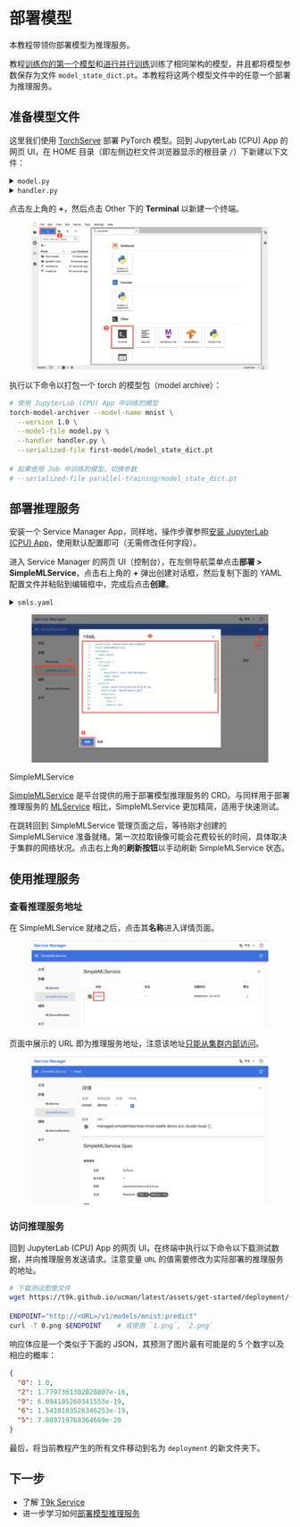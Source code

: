 # 部署模型

本教程带领你部署模型为推理服务。

教程[训练你的第一个模型](./training-first-model.md)和[进行并行训练](./parallel-training.md)训练了相同架构的模型，并且都将模型参数保存为文件 `model_state_dict.pt`。本教程将这两个模型文件中的任意一个部署为推理服务。

## 准备模型文件

这里我们使用 <a target="_blank" rel="noopener noreferrer" href="https://github.com/pytorch/serve">TorchServe</a> 部署 PyTorch 模型。回到 JupyterLab (CPU) App 的网页 UI，在 HOME 目录（即左侧边栏文件浏览器显示的根目录 `/`）下新建以下文件：

<details><summary><code class="hljs">model.py</code></summary>

```python
{{#include ../assets/get-started/deployment/model.py}}
```

</details>

<details><summary><code class="hljs">handler.py</code></summary>

```python
{{#include ../assets/get-started/deployment/handler.py}}
```

</details>

点击左上角的 **+**，然后点击 Other 下的 **Terminal** 以新建一个终端。

<figure class="screenshot">
  <img alt="create-terminal" src="../assets/get-started/deployment/create-terminal.png" />
</figure>

执行以下命令以打包一个 torch 的模型包（model archive）：

```bash
# 使用 JupyterLab (CPU) App 中训练的模型
torch-model-archiver --model-name mnist \
  --version 1.0 \
  --model-file model.py \
  --handler handler.py \
  --serialized-file first-model/model_state_dict.pt

# 如果使用 Job 中训练的模型，切换参数
# --serialized-file parallel-training/model_state_dict.pt
```

## 部署推理服务

安装一个 Service Manager App，同样地，操作步骤参照[安装 JupyterLab (CPU) App](./training-first-model.md#安装-jupyterlab-cpu-app)，使用默认配置即可（无需修改任何字段）。

进入 Service Manager 的网页 UI（控制台），在左侧导航菜单点击**部署&nbsp;> SimpleMLService**，点击右上角的 **+** 弹出创建对话框，然后复制下面的 YAML 配置文件并粘贴到编辑框中，完成后点击**创建**。

<details><summary><code class="hljs">smls.yaml</code></summary>

```yaml
{{#include ../assets/get-started/deployment/smls.yaml}}
```

</details>

<figure class="screenshot">
  <img alt="create-simplemlservice" src="../assets/get-started/deployment/create-simplemlservice.png" />
</figure>

<aside class="note info">
<div class="title">SimpleMLService</div>

[SimpleMLService](../api/t9k-service/simplemlservice.md) 是平台提供的用于部署模型推理服务的 CRD。与同样用于部署推理服务的 [MLService](../api/t9k-service/mlservice.md) 相比，SimpleMLService 更加精简，适用于快速测试。

</aside>

在跳转回到 SimpleMLService 管理页面之后，等待刚才创建的 SimpleMLService 准备就绪。第一次拉取镜像可能会花费较长的时间，具体取决于集群的网络状况。点击右上角的**刷新按钮**以手动刷新 SimpleMLService 状态。

## 使用推理服务

### 查看推理服务地址

在 SimpleMLService 就绪之后，点击其**名称**进入详情页面。

<figure class="screenshot">
  <img alt="enter-simplemlservice" src="../assets/get-started/deployment/enter-simplemlservice.png" />
</figure>

页面中展示的 URL 即为推理服务地址，注意该地址<u>只能从集群内部访问</u>。

<figure class="screenshot">
  <img alt="simplemlservice-detail" src="../assets/get-started/deployment/simplemlservice-detail.png" />
</figure>

### 访问推理服务

回到 JupyterLab (CPU) App 的网页 UI，在终端中执行以下命令以下载测试数据，并向推理服务发送请求。注意变量 `URL` 的值需要修改为实际部署的推理服务的地址。

```sh
# 下载测试图像文件
wget https://t9k.github.io/ucman/latest/assets/get-started/deployment/{0,1,2}.png

ENDPOINT="http://<URL>/v1/models/mnist:predict"
curl -T 0.png $ENDPOINT    # 或使用 `1.png`, `2.png`
```

响应体应是一个类似于下面的 JSON，其预测了图片最有可能是的 5 个数字以及相应的概率：

```json
{
  "0": 1.0,
  "2": 1.7797361302828807e-16,
  "9": 6.094195260341553e-19,
  "6": 1.5410183526346253e-19,
  "5": 7.889719768364669e-20
}
```

最后，将当前教程产生的所有文件移动到名为 `deployment` 的新文件夹下。

## 下一步

* 了解 [T9k Service](../api/t9k-service/index.md)
* 进一步学习如何[部署模型推理服务](../guide/deploy-model/index.md)
